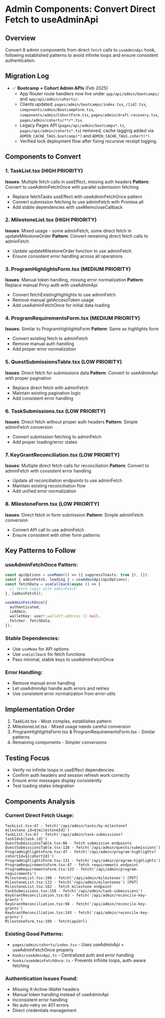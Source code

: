 # Admin Components: Convert Direct Fetch to useAdminApi

## Overview
Convert 8 admin components from direct `fetch` calls to `useAdminApi` hook, following established patterns to avoid infinite loops and ensure consistent authentication.

## Migration Log

- ✅ **Bootcamp + Cohort Admin APIs** (Feb 2025)
  - App Router route handlers now live under `app/api/admin/bootcamps/` and `app/api/admin/cohorts/`.
  - Clients updated: `pages/admin/bootcamps/index.tsx`, `/[id].tsx`, `components/admin/BootcampForm.tsx`, `components/admin/CohortForm.tsx`, `pages/admin/draft-recovery.tsx`, `pages/admin/cohorts/**/*.tsx`.
  - Legacy Pages API (`pages/api/admin/bootcamps*.ts`, `pages/api/admin/cohorts*.ts`) removed; cache tagging added via `ADMIN_CACHE_TAGS.bootcamp(*)` and `ADMIN_CACHE_TAGS.cohort(*)`.
  - Verified lock deployment flow after fixing recursive receipt logging.

## Components to Convert

### 1. **TaskList.tsx** (HIGH PRIORITY)
**Issues**: Multiple fetch calls in useEffect, missing auth headers
**Pattern**: Convert to useAdminFetchOnce with parallel submission fetching
- Replace fetchTasks useEffect with useAdminFetchOnce pattern
- Convert submission fetching to use adminFetch with Promise.all
- Add stable dependencies with useMemo/useCallback

### 2. **MilestoneList.tsx** (HIGH PRIORITY)
**Issues**: Mixed usage - some adminFetch, some direct fetch in updateMilestoneOrder
**Pattern**: Convert remaining direct fetch calls to adminFetch
- Update updateMilestoneOrder function to use adminFetch
- Ensure consistent error handling across all operations

### 3. **ProgramHighlightsForm.tsx** (MEDIUM PRIORITY)
**Issues**: Manual token handling, missing error normalization
**Pattern**: Replace manual Privy auth with useAdminApi
- Convert fetchExistingHighlights to use adminFetch
- Remove manual getAccessToken usage
- Add useAdminFetchOnce for initial data loading

### 4. **ProgramRequirementsForm.tsx** (MEDIUM PRIORITY)
**Issues**: Similar to ProgramHighlightsForm
**Pattern**: Same as highlights form
- Convert existing fetch to adminFetch
- Remove manual auth handling
- Add proper error normalization

### 5. **QuestSubmissionsTable.tsx** (LOW PRIORITY)
**Issues**: Direct fetch for submissions data
**Pattern**: Convert to useAdminApi with proper pagination
- Replace direct fetch with adminFetch
- Maintain existing pagination logic
- Add consistent error handling

### 6. **TaskSubmissions.tsx** (LOW PRIORITY)
**Issues**: Direct fetch without proper auth headers
**Pattern**: Simple adminFetch conversion
- Convert submission fetching to adminFetch
- Add proper loading/error states

### 7. **KeyGrantReconciliation.tsx** (LOW PRIORITY)
**Issues**: Multiple direct fetch calls for reconciliation
**Pattern**: Convert to adminFetch with consistent error handling
- Update all reconciliation endpoints to use adminFetch
- Maintain existing reconciliation flow
- Add unified error normalization

### 8. **MilestoneForm.tsx** (LOW PRIORITY)
**Issues**: Direct fetch in form submission
**Pattern**: Simple adminFetch conversion
- Convert API call to use adminFetch
- Ensure consistent with other form patterns

## Key Patterns to Follow

### useAdminFetchOnce Pattern:
```typescript
const apiOptions = useMemo(() => ({ suppressToasts: true }), []);
const { adminFetch, loading } = useAdminApi(apiOptions);
const fetchData = useCallback(async () => {
  // fetch logic with adminFetch
}, [adminFetch]);

useAdminFetchOnce({
  authenticated,
  isAdmin,
  walletKey: user?.wallet?.address || null,
  fetcher: fetchData,
});
```

### Stable Dependencies:
- Use `useMemo` for API options
- Use `useCallback` for fetch functions
- Pass minimal, stable keys to useAdminFetchOnce

### Error Handling:
- Remove manual error handling
- Let useAdminApi handle auth errors and retries
- Use consistent error normalization from error-utils

## Implementation Order
1. TaskList.tsx - Most complex, establishes pattern
2. MilestoneList.tsx - Mixed usage needs careful conversion
3. ProgramHighlightsForm.tsx & ProgramRequirementsForm.tsx - Similar patterns
4. Remaining components - Simpler conversions

## Testing Focus
- Verify no infinite loops in useEffect dependencies
- Confirm auth headers and session refresh work correctly
- Ensure error messages display consistently
- Test loading states integration

## Components Analysis

### Current Direct Fetch Usage:
```
TaskList.tsx:47 - fetch('/api/admin/tasks/by-milestone?milestone_id=${milestoneId}')
TaskList.tsx:67 - fetch('/api/admin/task-submissions?taskId=${task.id}')
QuestSubmissionsTable.tsx:86 - fetch submission endpoints
QuestSubmissionsTable.tsx:138 - fetch('/api/admin/quests/submissions')
ProgramHighlightsForm.tsx:47 - fetch('/api/admin/program-highlights?cohortId=${cohortId}')
ProgramHighlightsForm.tsx:131 - fetch('/api/admin/program-highlights')
ProgramRequirementsForm.tsx:47 - fetch requirements endpoint
ProgramRequirementsForm.tsx:133 - fetch('/api/admin/program-requirements')
MilestoneList.tsx:108 - fetch('/api/admin/milestones') [PUT]
MilestoneList.tsx:123 - fetch('/api/admin/milestones') [PUT]
MilestoneList.tsx:162 - fetch milestone endpoint
TaskSubmissions.tsx:158 - fetch('/api/admin/task-submissions')
KeyGrantReconciliation.tsx:63 - fetch('/api/admin/reconcile-key-grants')
KeyGrantReconciliation.tsx:98 - fetch('/api/admin/reconcile-key-grants')
KeyGrantReconciliation.tsx:143 - fetch('/api/admin/reconcile-key-grants')
MilestoneForm.tsx:109 - fetch(apiUrl)
```

### Existing Good Patterns:
- `pages/admin/cohorts/index.tsx` - Uses useAdminApi + useAdminFetchOnce properly
- `hooks/useAdminApi.ts` - Centralized auth and error handling
- `hooks/useAdminFetchOnce.ts` - Prevents infinite loops, auth-aware fetching

### Authentication Issues Found:
- Missing X-Active-Wallet headers
- Manual token handling instead of useAdminApi
- Inconsistent error handling
- No auto-retry on 401 errors
- Direct credentials management
